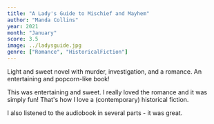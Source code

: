 ```yaml
---
title: "A Lady's Guide to Mischief and Mayhem"
author: "Manda Collins"
year: 2021
month: "January"
score: 3.5
image: ../ladysguide.jpg
genre: ["Romance", "HistoricalFiction"]
---
```


Light and sweet novel with murder, investigation, and a romance. An entertaining and popcorn-like book!

This was entertaining and sweet. I really loved the romance and it was simply fun! That's how I love a (contemporary) historical fiction.

I also listened to the audiobook in several parts - it was great.
